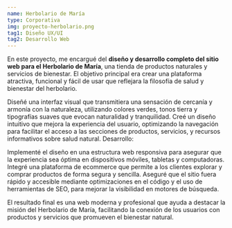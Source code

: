 ```yaml
---
name: Herbolario de María
type: Corporativa
img: proyecto-herbolario.png
tag1: Diseño UX/UI
tag2: Desarrollo Web
---
```

En este proyecto, me encargué del **diseño y desarrollo completo del sitio web para el Herbolario de María**, una tienda de productos naturales y servicios de bienestar. El objetivo principal era crear una plataforma atractiva, funcional y fácil de usar que reflejara la filosofía de salud y bienestar del herbolario.

Diseñé una interfaz visual que transmitiera una sensación de cercanía y armonía con la naturaleza, utilizando colores verdes, tonos tierra y tipografías suaves que evocan naturalidad y tranquilidad.
Creé un diseño intuitivo que mejora la experiencia del usuario, optimizando la navegación para facilitar el acceso a las secciones de productos, servicios, y recursos informativos sobre salud natural.
Desarrollo:

Implementé el diseño en una estructura web responsiva para asegurar que la experiencia sea óptima en dispositivos móviles, tabletas y computadoras.
Integré una plataforma de ecommerce que permite a los clientes explorar y comprar productos de forma segura y sencilla.
Aseguré que el sitio fuera rápido y accesible mediante optimizaciones en el código y el uso de herramientas de SEO, para mejorar la visibilidad en motores de búsqueda.

El resultado final es una web moderna y profesional que ayuda a destacar la misión del Herbolario de María, facilitando la conexión de los usuarios con productos y servicios que promueven el bienestar natural.